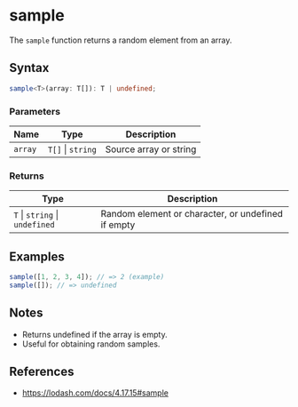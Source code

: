 # sample

The `sample` function returns a random element from an array.

## Syntax

```typescript
sample<T>(array: T[]): T | undefined;
```

### Parameters

| Name     | Type               | Description                    |
|----------|--------------------|--------------------------------|
| `array`  | `T[]` \| `string`   | Source array or string         |

### Returns

| Type                        | Description                                               |
|-----------------------------|-----------------------------------------------------------|
| `T` \| `string` \| `undefined` | Random element or character, or undefined if empty         |

## Examples

```typescript
sample([1, 2, 3, 4]); // => 2 (example)
sample([]); // => undefined
```

## Notes

* Returns undefined if the array is empty.
* Useful for obtaining random samples.

## References

* https://lodash.com/docs/4.17.15#sample